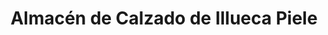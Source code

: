 ---
title: "Almacén de Calzado de Illueca Piele"
url: /calatayud/almacen-de-calzado-de-illueca-piele/
shop: zapatos
---